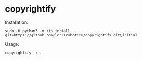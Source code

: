 # copyrightify

Installation:

```
sudo -H python3 -m pip install git+https://github.com/locusrobotics/copyrightify.git@initial
```

Usage:

```
copyrightify -r .
```
